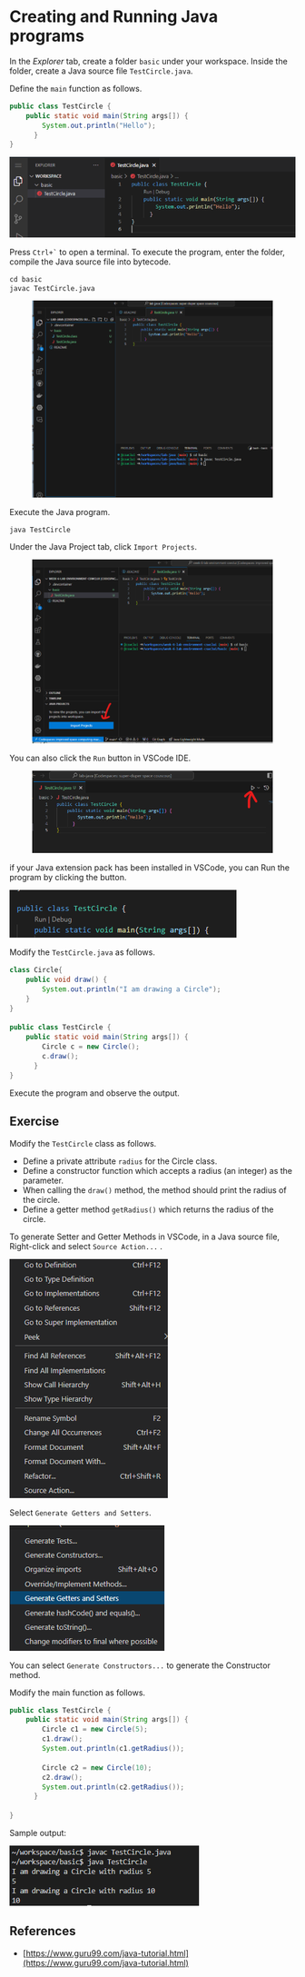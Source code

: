 # Creating and Running Java programs

In the _Explorer_ tab, create a folder `basic` under your workspace.  Inside the folder, create a Java source file `TestCircle.java`.

Define the `main` function as follows.

```java
public class TestCircle {
    public static void main(String args[]) {
        System.out.println("Hello");
      } 
}
```

![](<.gitbook/assets/image (116).png>)

Press `` Ctrl+` `` to open a terminal. To execute the program, enter the folder, compile the Java source file into bytecode.

```
cd basic
javac TestCircle.java
```

<div align="left">

<figure><img src=".gitbook/assets/image (21).png" alt=""><figcaption></figcaption></figure>

</div>

&#x20;Execute the Java program.

```
java TestCircle
```



Under the Java Project tab, click `Import Projects`.

<div align="left">

<figure><img src=".gitbook/assets/image (146).png" alt=""><figcaption></figcaption></figure>

</div>



You can also click the `Run` button in VSCode IDE.

<div align="left">

<figure><img src=".gitbook/assets/image (22).png" alt=""><figcaption></figcaption></figure>

</div>



if your Java extension pack has been installed in VSCode, you can Run the program by clicking the button.

<div align="left">

<img src=".gitbook/assets/image (140).png" alt="">

</div>

Modify the `TestCircle.java` as follows.

```java
class Circle{
    public void draw() {
        System.out.println("I am drawing a Circle");
    }
}

public class TestCircle {
    public static void main(String args[]) {
        Circle c = new Circle();
        c.draw();
      } 
}
```

Execute the program and observe the output.

## Exercise

Modify the `TestCircle` class as follows.

* Define a private attribute `radius` for the Circle class.&#x20;
* Define a constructor function which accepts a radius (an integer) as the parameter.&#x20;
* When calling the `draw()` method, the method should print the radius of the circle.
* Define a getter method `getRadius()` which returns the radius of the circle.

To generate Setter and Getter Methods in VSCode,  in a Java source file, Right-click and select `Source Action...` .&#x20;

<div align="left">

<img src=".gitbook/assets/image (128).png" alt="">

</div>

Select `Generate Getters and Setters`.

<div align="left">

<img src=".gitbook/assets/image (96).png" alt="">

</div>

You can select `Generate Constructors...` to generate the Constructor method.



Modify the main function as follows.

```java
public class TestCircle {
    public static void main(String args[]) {
        Circle c1 = new Circle(5);
        c1.draw();  
        System.out.println(c1.getRadius());

        Circle c2 = new Circle(10);
        c2.draw();
        System.out.println(c2.getRadius());
      } 

}
```



Sample output:

<div align="left">

<img src=".gitbook/assets/image (90).png" alt="">

</div>

## References

* [https://www.guru99.com/java-tutorial.html](https://www.guru99.com/java-tutorial.html)

